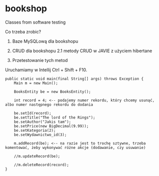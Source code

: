 # bookshop
Classes from software testing

Co trzeba zrobic?
1. Baze MySQLową dla bookshopu
2. CRUD dla bookshopu
2.1 metody CRUD w JAVIE z użyciem hibertane

3.  Przetestowanie tych metod


Uruchamiamy w Intellij Ctrl + Shift + F10.

    public static void main(final String[] args) throws Exception {
        Main m = new Main();

        BooksEntity be = new BooksEntity();

        int record = 4; <-- podajemy numer rekordu, który chcemy usunąć, albo numer następnego rekordu do dodania

        be.setId(record);
        be.setTitle("The lord of the Rings");
        be.setAuthor("Jakis tam");
        be.setPrice(new BigDecimal(9.99));
        be.setKategoria(2);
        be.setWydawnictwo_id(3);

        m.addRecord(be); <-- na razie jest to trochę sztywne, trzeba komentować, żeby wykonywać różne akcje (dodawanie, czy usuwanie)

        //m.updateRecord(be);

        //m.deleteRecord(record);
    }
